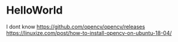 # HelloWorld
I dont know
https://github.com/opencv/opencv/releases
https://linuxize.com/post/how-to-install-opencv-on-ubuntu-18-04/

